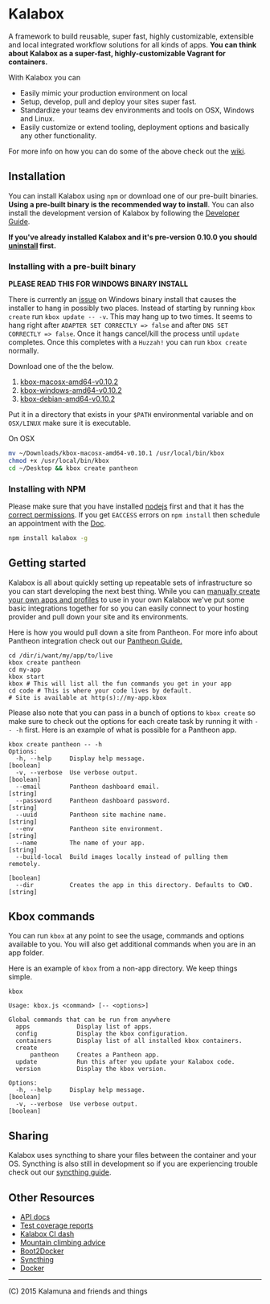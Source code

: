# Kalabox

A framework to build reusable, super fast, highly customizable, extensible and local integrated workflow solutions for all kinds of apps. **You can think about Kalabox as a super-fast, highly-customizable Vagrant for containers.**

With Kalabox you can

* Easily mimic your production environment on local
* Setup, develop, pull and deploy your sites super fast.
* Standardize your teams dev environments and tools on OSX, Windows and Linux.
* Easily customize or extend tooling, deployment options and basically any other functionality.

For more info on how you can do some of the above check out the [wiki](https://github.com/kalabox/kalabox/wiki).

## Installation

You can install Kalabox using `npm` or download one of our pre-built binaries. **Using a pre-built binary is the recommended way to install**. You can also install the development version of Kalabox by following the [Developer Guide](https://github.com/kalabox/kalabox/wiki/Contribution-Guide).

**If you've already installed Kalabox and it's pre-version 0.10.0 you should
[uninstall](https://github.com/kalabox/kalabox/wiki/Uninstalling-Kalabox/) first.**

### Installing with a pre-built binary

**PLEASE READ THIS FOR WINDOWS BINARY INSTALL**

There is currently an [issue](https://github.com/kalabox/kalabox/issues/524) on Windows binary install that causes the installer to hang in possibly two places. Instead of starting by running `kbox create` run `kbox update -- -v`. This may hang up to two times. It seems to hang right after `ADAPTER SET CORRECTLY => false` and after `DNS SET CORRECTLY => false`. Once it hangs cancel/kill the process until `update` completes. 
Once this completes with a `Huzzah!` you can run `kbox create` normally.

Download one of the the below.

1. [kbox-macosx-amd64-v0.10.2](https://github.com/kalabox/kalabox/releases/download/v0.10.2/kbox-macosx-amd64-v0.10.2)
2. [kbox-windows-amd64-v0.10.2](https://github.com/kalabox/kalabox/releases/download/v0.10.2/kbox-windows-amd64-v0.10.2.exe)
3. [kbox-debian-amd64-v0.10.2](https://github.com/kalabox/kalabox/releases/download/v0.10.2/kbox-debian-amd64-v0.10.2)

Put it in a directory that exists in your `$PATH` environmental variable and on `OSX/LINUX` make sure it is executable. 

On OSX
```bash
mv ~/Downloads/kbox-macosx-amd64-v0.10.1 /usr/local/bin/kbox
chmod +x /usr/local/bin/kbox
cd ~/Desktop && kbox create pantheon
```

### Installing with NPM

Please make sure that you have installed [nodejs](http://nodejs.org/) first and that it has the [correct permissions](https://docs.npmjs.com/getting-started/fixing-npm-permissions). If you get `EACCESS` errors on `npm install` then schedule an appointment with the [Doc](https://github.com/mattgrill/NPM-Doctor).

```bash
npm install kalabox -g
```

## Getting started

Kalabox is all about quickly setting up repeatable sets of infrastructure so you can start developing the next best thing. While you can [manually create your own apps and profiles](https://github.com/kalabox/kalabox/wiki/Creating-custom-apps) to use in your own Kalabox we've put some basic integrations together for so you can easily connect to your hosting provider and pull down your site and its environments.

Here is how you would pull down a site from Pantheon. For more info about Pantheon integration check out our [Pantheon Guide.](https://github.com/kalabox/kalabox/wiki/Pantheon-Guide)

```
cd /dir/i/want/my/app/to/live
kbox create pantheon
cd my-app
kbox start
kbox # This will list all the fun commands you get in your app
cd code # This is where your code lives by default.
# Site is available at http(s)://my-app.kbox
```

Please also note that you can pass in a bunch of options to `kbox create` so make sure to check out the options for each create task by running it with `-- -h` first. Here is an example of what is possible for a Pantheon app.

```
kbox create pantheon -- -h
Options:
  -h, --help     Display help message.                                 [boolean]
  -v, --verbose  Use verbose output.                                   [boolean]
  --email        Pantheon dashboard email.                              [string]
  --password     Pantheon dashboard password.                           [string]
  --uuid         Pantheon site machine name.                            [string]
  --env          Pantheon site environment.                             [string]
  --name         The name of your app.                                  [string]
  --build-local  Build images locally instead of pulling them remotely.
                                                                       [boolean]
  --dir          Creates the app in this directory. Defaults to CWD.    [string]
```

## Kbox commands

You can run `kbox` at any point to see the usage, commands and options available to you. You will also get additional commands when you are in an app folder.

Here is an example of `kbox` from a non-app directory. We keep things simple.

```
kbox

Usage: kbox.js <command> [-- <options>]

Global commands that can be run from anywhere
  apps             Display list of apps.
  config           Display the kbox configuration.
  containers       Display list of all installed kbox containers.
  create       
      pantheon     Creates a Pantheon app.
  update           Run this after you update your Kalabox code.
  version          Display the kbox version.

Options:
  -h, --help     Display help message.                                 [boolean]
  -v, --verbose  Use verbose output.                                   [boolean]
```

## Sharing

Kalabox uses syncthing to share your files between the container and your OS.
Syncthing is also still in development so if you are experiencing trouble check out our [syncthing guide](https://github.com/kalabox/kalabox/wiki/Syncthing-Guide).

## Other Resources

* [API docs](http://api.kalabox.me/)
* [Test coverage reports](http://coverage.kalabox.me/)
* [Kalabox CI dash](http://ci.kalabox.me/)
* [Mountain climbing advice](https://www.youtube.com/watch?v=tkBVDh7my9Q)
* [Boot2Docker](https://github.com/boot2docker/boot2docker)
* [Syncthing](https://github.com/syncthing/syncthing)
* [Docker](https://github.com/docker/docker)

-------------------------------------------------------------------------------------
(C) 2015 Kalamuna and friends and things


